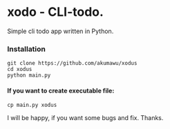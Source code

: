 # xodo - CLI-todo.
Simple cli todo app written in Python.


### Installation 
```
git clone https://github.com/akumawu/xodus
cd xodus
python main.py
```

#### If you want to create executable file:
```
cp main.py xodus
```

I will be happy, if you want some bugs and fix. Thanks.

